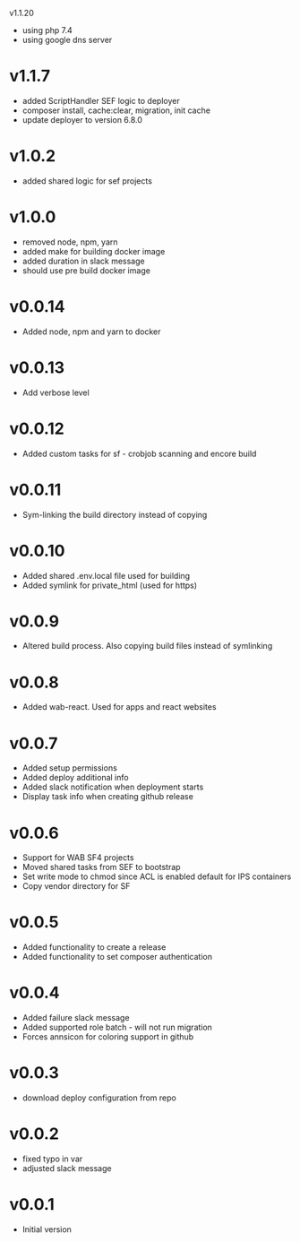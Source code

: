 v1.1.20
* using php 7.4
* using google dns server

# v1.1.7
* added ScriptHandler SEF logic to deployer
* composer install, cache:clear, migration, init cache
* update deployer to version 6.8.0
 
# v1.0.2
* added shared logic for sef projects

# v1.0.0
* removed node, npm, yarn
* added make for building docker image
* added duration in slack message
* should use pre build docker image

# v0.0.14
* Added node, npm and yarn to docker

# v0.0.13
* Add verbose level

# v0.0.12
* Added custom tasks for sf - crobjob scanning and encore build

# v0.0.11
* Sym-linking the build directory instead of copying

# v0.0.10
* Added shared .env.local file used for building
* Added symlink for private_html (used for https)

# v0.0.9
* Altered build process. Also copying build files instead of symlinking

# v0.0.8
* Added wab-react. Used for apps and react websites 

# v0.0.7
* Added setup permissions
* Added deploy additional info
* Added slack notification when deployment starts
* Display task info when creating github release

# v0.0.6
* Support for WAB SF4 projects
* Moved shared tasks from SEF to bootstrap
* Set write mode to chmod since ACL is enabled default for IPS containers
* Copy vendor directory for SF

# v0.0.5
* Added functionality to create a release
* Added functionality to set composer authentication

# v0.0.4
* Added failure slack message
* Added supported role batch - will not run migration
* Forces annsicon for coloring support in github

# v0.0.3
* download deploy configuration from repo

# v0.0.2
* fixed typo in var
* adjusted slack message

# v0.0.1
* Initial version
